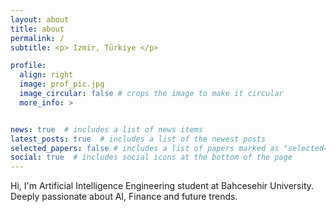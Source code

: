 ```yaml
---
layout: about
title: about
permalink: /
subtitle: <p> Izmir, Türkiye </p>

profile:
  align: right
  image: prof_pic.jpg
  image_circular: false # crops the image to make it circular
  more_info: >


news: true  # includes a list of news items
latest_posts: true  # includes a list of the newest posts
selected_papers: false # includes a list of papers marked as "selected={true}"
social: true  # includes social icons at the bottom of the page
---
```


Hi, I'm Artificial Intelligence Engineering student at Bahcesehir University. Deeply passionate about AI, Finance and future trends.